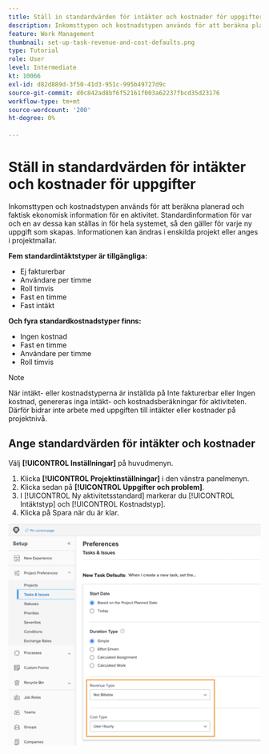```yaml
---
title: Ställ in standardvärden för intäkter och kostnader för uppgifter
description: Inkomsttypen och kostnadstypen används för att beräkna planerad och faktisk ekonomisk information för en aktivitet.
feature: Work Management
thumbnail: set-up-task-revenue-and-cost-defaults.png
type: Tutorial
role: User
level: Intermediate
kt: 10066
exl-id: d82d889d-3f50-41d3-951c-995b49727d9c
source-git-commit: d0c842ad8bf6f52161f003a62237fbcd35d23176
workflow-type: tm+mt
source-wordcount: '200'
ht-degree: 0%

---
```


# Ställ in standardvärden för intäkter och kostnader för uppgifter

Inkomsttypen och kostnadstypen används för att beräkna planerad och faktisk ekonomisk information för en aktivitet. Standardinformation för var och en av dessa kan ställas in för hela systemet, så den gäller för varje ny uppgift som skapas. Informationen kan ändras i enskilda projekt eller anges i projektmallar.

**Fem standardintäktstyper är tillgängliga:**

* Ej fakturerbar
* Användare per timme
* Roll timvis
* Fast en timme
* Fast intäkt

**Och fyra standardkostnadstyper finns:**

* Ingen kostnad
* Fast en timme
* Användare per timme
* Roll timvis

>[!NOTE]
>
>När intäkt- eller kostnadstyperna är inställda på Inte fakturerbar eller Ingen kostnad, genereras inga intäkt- och kostnadsberäkningar för aktiviteten. Därför bidrar inte arbete med uppgiften till intäkter eller kostnader på projektnivå.

## Ange standardvärden för intäkter och kostnader

Välj **[!UICONTROL Inställningar]** på huvudmenyn.

1. Klicka **[!UICONTROL Projektinställningar]** i den vänstra panelmenyn.
1. Klicka sedan på **[!UICONTROL Uppgifter och problem]**.
1. I [!UICONTROL Ny aktivitetsstandard] markerar du [!UICONTROL Intäktstyp] och [!UICONTROL Kostnadstyp].
1. Klicka på Spara när du är klar.

![En bild av hur du ställer in intäkter och standardkostnader](assets/setting-up-finances-3.png)
